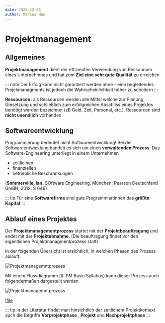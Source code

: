 ```yaml
---
date: 2023-12-05
author: Marius Hau
---
```


 
# Projektmanagement
 
## Allgemeines
 
**Projektmanagement** dient der effizienten Verwendung von Ressourcen eines Unternehmnes und hat zum **Ziel eine sehr gute Qualität** zu erreichen
 
::: note
Der Erfolg kann nicht garantiert werden ohne - eine begleitendes Projekmanagments ist jedoch die Wahrscheinlichkeit höher zu scheitern
:::
 
**Ressourcen:** als Ressourcen werden alle Mittel welche zur Planung, Umsetzung und schließlich zum erfolgreichen Abschliss eines Projektes benötigt werden bezeichnet (zB Geld, Zeit, Personal, etc.). Ressourcen sind **nicht unendlich** vorhanden.
 
## Softwareentwicklung
 
Programmierung bedeutet nicht Softwareentwicklung! Bei der Softwareentwicklung handelt es sich um einen **verwaltenden Prozess**. Das Software-Engineering unterliegt in einem Unternehmen
 
- zeitlicihen
- finanziellen
- betriebliche Beschränkungen
 
(**Sommerville, Ian.** SOftware Engineering. München: Pearson Deutschland GmBH, 2012. S 646)
 
::: tip
Für eine **Softwarefirma** sind gute Programmier:innen das **größte Kapital**
:::
 
 
## Ablauf eines Projektes
 
Der **Projektmanagementprozess** startet mit der **Projektbeauftragung** und endet mit der **Projektabnahme**. (Die beauftragung findet vor den eigentlichen Projektmanagmentprozess statt)
 
In der folgenden Übersicht ist ersichtlich, in welchen Phasen des Prozess abläuft:
 
![Projektmanagemntprozess](/static/images/projektmanagment.jpg)
 
Mit einem Flussdiagramm (lt. PM Basic Syllabus) kann dieser Prozess auch folgendermaßen dargestellt werden
 
![Projektmanagemntprozess](/static/images/projektmanagementprozess.drawio.png)

[!file](/static/downloads/pm-basic-syllabus-101.pdf)
 
::: tip
 In der Literatur findet man hinsichtlich der zeitlichem Projektkontext auch die Begriffe **Vorprojektphase** , **Projekt** und **Nachprojektphase**
:::